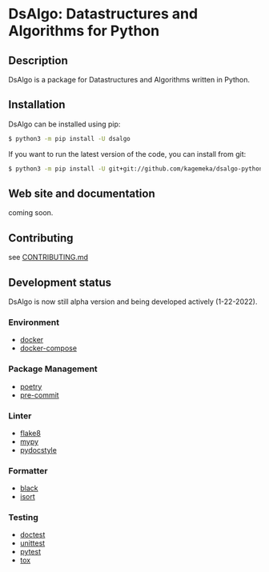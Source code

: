 # DsAlgo: Datastructures and Algorithms for Python


## Description
DsAlgo is a package for Datastructures and Algorithms written in Python.


## Installation
DsAlgo can be installed using pip:
```bash
$ python3 -m pip install -U dsalgo
```
If you want to run the latest version of the code, you can install from git:
```bash
$ python3 -m pip install -U git+git://github.com/kagemeka/dsalgo-python.git
```

## Web site and documentation
coming soon.


## Contributing
see [CONTRIBUTING.md](./.github/docs/CONTRIBUTING.md)


## Development status
DsAlgo is now still alpha version and being developed actively (1-22-2022).


### Environment
- [docker](https://docs.docker.com/)
- [docker-compose](https://docs.docker.com/compose/)

### Package Management
- [poetry](https://python-poetry.org/)
- [pre-commit](https://pre-commit.com/)

### Linter
- [flake8](https://flake8.pycqa.org/en/latest/index.html)
- [mypy](http://mypy-lang.org/)
- [pydocstyle](http://www.pydocstyle.org/en/stable/)

### Formatter
- [black](https://black.readthedocs.io/en/stable/)
- [isort](https://github.com/PyCQA/isort)

### Testing
- [doctest](https://docs.python.org/3/library/doctest.html)
- [unittest](https://docs.python.org/3/library/unittest.html)
- [pytest](https://docs.pytest.org/)
- [tox](https://tox.wiki/en/latest/)

